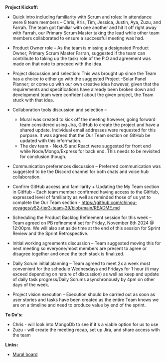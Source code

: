 **Project Kickoff:**
* Quick intro including familiarity with Scrum and roles:
In attendance were 8 team members – Chris, Kris, Tim, Jessica, Justin, Aya, Zuzu, and Farrah. The team got familiar with one another and hit it off right away with Farrah, our Primary Scrum Master taking the lead while other team members collaborated to ensure a successful meeting was had.

* Product Owner role – As the team is missing a designated Product Owner, Primary Scrum Master Farrah, suggested if the team can contribute to taking up the task/ role of the P.O and agreement was made on that note to proceed with the idea.

* Project discussion and selection: This was brought up since the Team has a choice to either go with the suggested Project -Solar Panel Planner; or come up with our own creative idea however, given that the requirements and specifications have already been broken down and development team were confident about the given project, the Team stuck with that idea.

* Collaboration tools discussion and selection – 
  * Mural was created to kick off the meeting however, going forward team considered using Jira, GitHub to create the project and have a shared update. Individual email addresses were requested for this purpose. It was agreed that the Our Team section on GitHub be updated with this information.
  * The dev team - NextJS and React were suggested for front end while Node/Mongo/Express for back end. This needs to be revisited for conclusion though.

* Communication preferences discussion – Preferred communication was suggested to be the Discord channel for both chats and voice hub collaboration.

* Confirm GitHub access and familiarity + Updating the My Team section in GitHub – Each team member confirmed having access to the GitHub, expressed level of familiarity as well as reminded those of us yet to complete the Our Team section  - https://github.com/chingu-voyages/v52-tier3-team-39/blob/main/README.md

* Scheduling the Product Backlog Refinement session for this week – Team agreed on PB refinement set for Friday, November 8th 2024 @ 12:00pm. We will also set aside time at the end of this session for Sprint Review and the Sprint Retrospective.
 
* Initial working agreements discussion – Team suggested moving this for next meeting so everyone/most members are present to agree or disagree together and once the tech stack is finalized.
 
* Daily Scrum initial planning – Team agreed to meet 2x a week most convenient for the schedule Wednesdays and Fridays for 1 hour (it may exceed depending on nature of discussion) as well as keep and update of daily task progress/Daily Scrums asynchronously by 4pm on other days of the week.

* Project vision execution – Execution should be carried out as soon as user stories and tasks have been created as the entire Team knows we are on a timeline and need to produce value by end of the sprint.

**To Do's:**
* Chris - will look into MongoDb to see if it's a viable option for us to use
* Zuzu - will create the meeting recap, set up Jira, and share access with the team

**Links:**
* [Mural board](https://app.mural.co/t/chinguv53t39s1projectkickoff3092/m/chinguv53t39s1projectkickoff3092/1730908212143/99eeb32bd88fa262c16346d6c298e65c107cb169)
